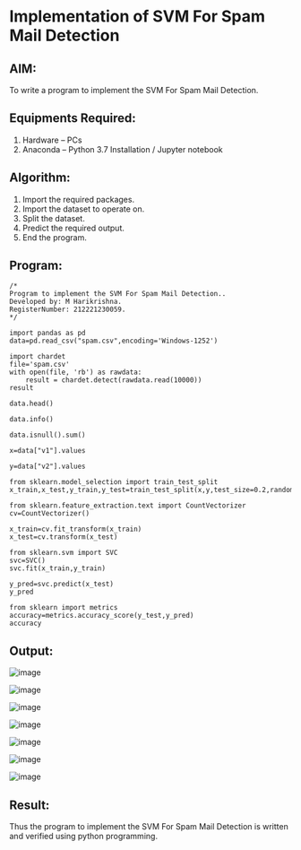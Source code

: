 # Implementation of SVM For Spam Mail Detection

## AIM:
To write a program to implement the SVM For Spam Mail Detection.

## Equipments Required:
1. Hardware – PCs
2. Anaconda – Python 3.7 Installation / Jupyter notebook

## Algorithm:
1. Import the required packages.
2. Import the dataset to operate on.
3. Split the dataset.
4. Predict the required output.
5. End the program.

## Program:
```
/*
Program to implement the SVM For Spam Mail Detection..
Developed by: M Harikrishna.
RegisterNumber: 212221230059.
*/
```
```
import pandas as pd
data=pd.read_csv("spam.csv",encoding='Windows-1252')

import chardet
file='spam.csv'
with open(file, 'rb') as rawdata:
    result = chardet.detect(rawdata.read(10000))
result

data.head()

data.info()

data.isnull().sum()

x=data["v1"].values

y=data["v2"].values

from sklearn.model_selection import train_test_split
x_train,x_test,y_train,y_test=train_test_split(x,y,test_size=0.2,random_state=0)

from sklearn.feature_extraction.text import CountVectorizer 
cv=CountVectorizer()

x_train=cv.fit_transform(x_train)
x_test=cv.transform(x_test)

from sklearn.svm import SVC
svc=SVC()
svc.fit(x_train,y_train)

y_pred=svc.predict(x_test)
y_pred

from sklearn import metrics
accuracy=metrics.accuracy_score(y_test,y_pred)
accuracy
```
## Output:
![image](https://user-images.githubusercontent.com/94882905/203790369-1e504865-18c5-47be-985e-f4051ea52db9.png)

![image](https://user-images.githubusercontent.com/94882905/203790388-6259e90f-26bc-492b-98f9-fd50c49a8782.png)

![image](https://user-images.githubusercontent.com/94882905/203790421-0195db10-6787-4992-8491-655d21efcc82.png)

![image](https://user-images.githubusercontent.com/94882905/203790459-5b140942-c7b6-4751-b2c1-2a5d30e09e2d.png)

![image](https://user-images.githubusercontent.com/94882905/203790517-2e29d94a-c22f-4567-950d-2b34a93e67d0.png)

![image](https://user-images.githubusercontent.com/94882905/203790542-1b9ae100-20da-4498-bd74-0de536df8c98.png)

![image](https://user-images.githubusercontent.com/94882905/203790576-ce61c3ff-9ae7-4eb5-ba09-be5b318d1991.png)
## Result:
Thus the program to implement the SVM For Spam Mail Detection is written and verified using python programming.
